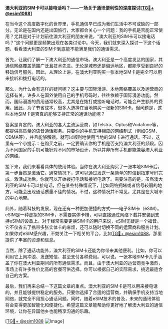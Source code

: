 **澳大利亚的SIM卡可以接电话吗？——一场关于通讯便利性的深度探讨[[TG💪+ @esim1088](https://t.me/s/esim1088)]**

在当今这个高度数字化的世界里，手机通信早已成为我们生活中不可或缺的一部分。无论是在国内还是出国旅行，大家都会关心一个问题：我的手机是否能正常使用？尤其是对于计划前往澳大利亚的朋友来说，“澳大利亚的SIM卡可以接电话吗？”这个问题更是频繁出现在各类讨论中。今天，我们就来深入探讨一下这个话题，看看澳大利亚的SIM卡到底能不能满足我们的通话需求。

首先，让我们了解一下澳大利亚的通信市场。澳大利亚是一个高度发达的国家，其通信网络覆盖范围广泛且技术先进。无论是城市还是偏远地区，都能享受到良好的移动信号服务。因此，从理论上讲，在澳大利亚购买一张本地SIM卡是完全可以用来接听和拨打电话的。

那么，为什么会有这样的疑问呢？这主要与国际漫游、本地网络覆盖以及运营商的选择有关。许多人在国外使用自己的手机号码时，往往依赖于国际漫游功能。然而，国际漫游的费用通常较高，尤其是在拨打或接听电话时，可能会产生额外的费用。因此，为了节省成本，很多人选择在当地购买一张新的SIM卡。但问题是，这些本地SIM卡是否真的能够支持正常的通话功能呢？

答案是肯定的。澳大利亚的各大主流运营商，如Telstra、Optus和Vodafone等，都提供高质量的语音通话服务。只要你的手机支持相应的网络制式（例如GSM、CDMA等），并且能够解锁，就可以顺利地使用当地的SIM卡进行通话。不过，这里有一个小提示：在购买之前，一定要确认你的手机是否支持澳大利亚的频段。因为不同国家的手机可能针对不同的市场设计，所以并非所有手机都能兼容澳大利亚的网络。

接下来，我们来看看具体的使用体验。当你在澳大利亚购买了一张本地SIM卡后，第一步当然是激活它。通常情况下，这可以通过发送一条简单的短信到指定号码完成。激活成功后，你就可以开始拨打电话和接听电话了。需要注意的是，虽然澳大利亚的SIM卡可以接电话，但在某些特殊情况下，比如网络拥堵或者信号较弱的地方，可能会出现通话质量不佳的情况。不过，这种情况并不常见，尤其是在大城市的中心地带。

此外，随着科技的发展，现在还有一种更加便捷的方式——电子SIM卡（eSIM）。eSIM是一种虚拟的SIM卡，不需要实体卡槽，可以直接通过网络下载并安装到支持eSIM的设备上。对于经常需要更换SIM卡的用户来说，eSIM无疑是一个福音。它不仅省去了携带多张实体卡的麻烦，还可以随时切换不同的运营商和服务计划。如果你对eSIM感兴趣，不妨关注一下相关的平台，比如[TG💪+ @esim1088](https://t.me/s/esim1088)，那里提供了丰富的资源和信息。

当然，除了通话功能外，澳大利亚的SIM卡还能为你带来其他便利。比如，你可以利用它上网冲浪、发送短信、甚至支付各种费用。可以说，一张本地SIM卡几乎涵盖了你在澳大利亚期间的所有通信需求。而且，由于澳大利亚的运营商竞争激烈，市场上有许多性价比高的套餐可供选择。你可以根据自己的实际需求，挑选最适合自己的方案。

最后，我们再来总结一下这篇文章的重点。澳大利亚的SIM卡是可以用来接电话的，并且能够提供稳定的服务。只要你选择了合适的运营商，并确保手机支持当地网络，就完全不用担心通话问题。同时，随着eSIM技术的普及，未来的通讯体验将会变得更加智能化和便捷化。希望这篇文章能帮助你更好地了解澳大利亚的通信环境，让你在异国他乡也能畅享沟通的乐趣。

[[TG💪+ @esim1088](https://t.me/s/esim1088) ![Image](https://i.postimg.cc/4NQfJmqS/Snipaste-2025-05-13-00-14-12.png)]